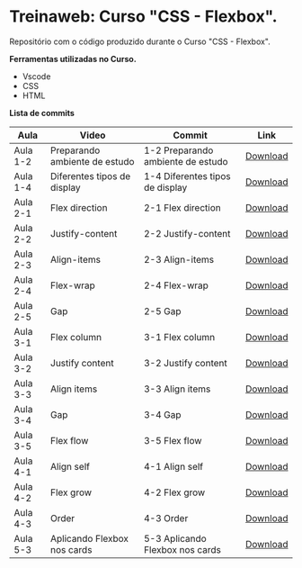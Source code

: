 # Treinaweb: Curso "CSS - Flexbox".

Repositório com o código produzido durante o  Curso "CSS - Flexbox".

**Ferramentas utilizadas no Curso.**

 - Vscode
 - CSS
 - HTML

**Lista de commits**


Aula | Video | Commit | Link
------ | ------ | ------ | ------
Aula 1-2 | Preparando ambiente de estudo | 1-2 Preparando ambiente de estudo | [Download](https://github.com/treinaweb/treinaweb-curso-flexbox/archive/ed6ff3afa3e5e5bae886a3893e79e360730a3b33.zip)
Aula 1-4 | Diferentes tipos de display | 1-4 Diferentes tipos de display | [Download](https://github.com/treinaweb/treinaweb-curso-flexbox/archive/2932987df40589fe79c15ac8a3028eb23c0c784d.zip)
Aula 2-1 | Flex direction | 2-1 Flex direction | [Download](https://github.com/treinaweb/treinaweb-curso-flexbox/archive/ce2ce77897a82c2916bbfc874acae9910ab6b5be.zip)
Aula 2-2 | Justify-content | 2-2 Justify-content | [Download](https://github.com/treinaweb/treinaweb-curso-flexbox/archive/d0311c2a1b5b7909435d46b4bc151068242f0b80.zip)
Aula 2-3 | Align-items | 2-3 Align-items | [Download](https://github.com/treinaweb/treinaweb-curso-flexbox/archive/ea75045156791cb3ecabf49abd8096a94d0e6d36.zip)
Aula 2-4 | Flex-wrap | 2-4 Flex-wrap | [Download](https://github.com/treinaweb/treinaweb-curso-flexbox/archive/3e70cad29e17c5d04a8eda49135367b09172d741.zip)
Aula 2-5 | Gap | 2-5 Gap | [Download](https://github.com/treinaweb/treinaweb-curso-flexbox/archive/02adf7d795618602d3286aba3c6bcdd16574448c.zip)
Aula 3-1 | Flex column | 3-1 Flex column | [Download](https://github.com/treinaweb/treinaweb-curso-flexbox/archive/97726ba64b13058e2e232be2a612189a7cf3a5a1.zip)
Aula 3-2 | Justify content | 3-2 Justify content | [Download](https://github.com/treinaweb/treinaweb-curso-flexbox/archive/6d5d0b60166583bea0f3503dc3d3a4c8f1239f5e.zip)
Aula 3-3 | Align items | 3-3 Align items | [Download](https://github.com/treinaweb/treinaweb-curso-flexbox/archive/1b9c6fc8e4a12fb5e68586b689cc2c7af394323c.zip)
Aula 3-4 | Gap | 3-4 Gap | [Download](https://github.com/treinaweb/treinaweb-curso-flexbox/archive/fd0c90b57f91b089141ea46be098e000176aea28.zip)
Aula 3-5 | Flex flow | 3-5 Flex flow | [Download](https://github.com/treinaweb/treinaweb-curso-flexbox/archive/edc4cbbd30ab54faa49cc719630e15036e79df6d.zip)
Aula 4-1 | Align self | 4-1 Align self | [Download](https://github.com/treinaweb/treinaweb-curso-flexbox/archive/ac1448366554ed69501903715a0860459f33780c.zip)
Aula 4-2 | Flex grow | 4-2 Flex grow | [Download](https://github.com/treinaweb/treinaweb-curso-flexbox/archive/0b0eb097077f06f578399093a5a84b7ae98ce8c5.zip)
Aula 4-3 | Order | 4-3 Order | [Download](https://github.com/treinaweb/treinaweb-curso-flexbox/archive/0c6f049d6b16280f19ba14994befbb394f92b17d.zip)
Aula 5-3 | Aplicando Flexbox nos cards | 5-3 Aplicando Flexbox nos cards | [Download](https://github.com/treinaweb/treinaweb-curso-flexbox/archive/ff469879148eb4122349f954accbfe189eff0b7f.zip)

